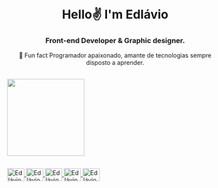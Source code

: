<h1 align="center">Hello✌ I'm Edlávio</h1> 
<h3 align="center">Front-end Developer & Graphic designer.</h3> 

<p align="center">🚀️ Fun fact Programador apaixonado, amante de tecnologias sempre disposto a aprender.</p>

##

<div>
  <a href="https://github.com/rafaballerini">
  <img align="center" height="180em" src="https://github-readme-stats.vercel.app/api/top-langs/?username=Edlavio&layout=compact&langs_count=7&theme=dark"/>
</div> 
  
##
<img align="center" alt="Edlávio-HTML" height="30" width="40" src="https://user-images.githubusercontent.com/79201879/157155864-d686809b-8b19-4910-b0c0-c33f179281a0.svg" />
<img align="center" alt="Edlávio-CSS" height="30" width="40" src="https://user-images.githubusercontent.com/79201879/157156554-b84394a7-fae8-4993-b955-58525c5ae63d.svg" />
<img align="center" alt="Edlávio-JavaScript" height="30" width="40" src="https://user-images.githubusercontent.com/79201879/157156009-9aa4877d-5948-429d-8158-873608d6cfbb.svg" />
<img align="center" alt="Edlávio-Git" height="30" width="40" src="https://user-images.githubusercontent.com/79201879/157155522-14f91dde-958d-45e4-b11f-d084fa67a653.svg" />
<img align="center" alt="Edlávio-Linux" height="30" width="40" src="https://user-images.githubusercontent.com/79201879/157156832-56117362-8cfb-482a-9633-7c7ae885a5c6.svg" />

